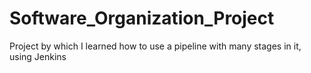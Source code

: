# Software_Organization_Project
Project by which I learned how to use a pipeline with many stages in it, using Jenkins

